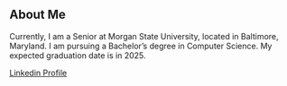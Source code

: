 ## About Me
Currently, I am a Senior at Morgan State University, located in Baltimore, Maryland. I am pursuing a Bachelor’s degree in Computer Science. My expected graduation date is in 2025.

[Linkedin Profile](https://www.linkedin.com/in/candace-jasper/)

